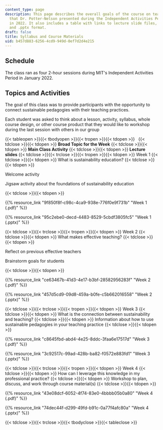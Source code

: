 ```yaml
---
content_type: page
description: This page describes the overall goals of the course on teaching for sustainability
  that Dr. Potter-Nelson presented during the Independent Activities Period at MIT
  in 2022. It also includes a table with links to lecture slide files, both in .pdf
  and .pptx format.
draft: false
title: Syllabus and Course Materials
uid: b457d883-6256-4cd9-949d-0ef7d2d4e215
---
```

## Schedule

The class ran as four 2-hour sessions during MIT's Independent Activities Period in January 2022.

## Topics and Activities

The goal of this class was to provide participants with the opportunity to connect sustainable pedagogies with their teaching practices.

Each student was asked to think about a lesson, activity, syllabus, whole course design, or other course product that they would like to workshop during the last session with others in our group

{{< tableopen >}}{{< tbodyopen >}}{{< tropen >}}{{< tdopen >}}
 
{{< tdclose >}}{{< tdopen >}}
**Broad Topic for the Week**
{{< tdclose >}}{{< tdopen >}}
**Main Class Activity**
{{< tdclose >}}{{< tdopen >}}
**Lecture slides**
{{< tdclose >}}{{< trclose >}}{{< tropen >}}{{< tdopen >}}
Week 1
{{< tdclose >}}{{< tdopen >}}
What is sustainability education?
{{< tdclose >}}{{< tdopen >}}

Welcome activity

Jigsaw activity about the foundations of sustainability education

{{< tdclose >}}{{< tdopen >}}

{{% resource_link "9f850f8f-c98c-4ca9-938e-776f0e9f731b" "Week 1 (.pdf)" %}}

{{% resource_link "95c2ebe0-decd-4483-8529-5cbdf3805fc5" "Week 1 (.pptx)" %}}

{{< tdclose >}}{{< trclose >}}{{< tropen >}}{{< tdopen >}}
Week 2
{{< tdclose >}}{{< tdopen >}}
What makes effective teaching?
{{< tdclose >}}{{< tdopen >}}

Reflect on previous effective teachers

Brainstorm goals for students

{{< tdclose >}}{{< tdopen >}}

{{% resource_link "ce63467b-41d3-4e17-b3bf-28582956283f" "Week 2 (.pdf)" %}}

{{% resource_link "457d5cd9-09d8-459a-b0fe-c5b662016558" "Week 2 (.pptx)" %}}

{{< tdclose >}}{{< trclose >}}{{< tropen >}}{{< tdopen >}}
Week 3
{{< tdclose >}}{{< tdopen >}}
What is the connection between sustainability and teaching?
{{< tdclose >}}{{< tdopen >}}
Information about how to use sustainable pedagogies in your teaching practice
{{< tdclose >}}{{< tdopen >}}

{{% resource_link "c8645fbd-abd4-4e25-8ddc-3faa6e17517d" "Week 3 (.pdf)" %}}

{{% resource_link "3c92517c-99ad-428b-ba82-f0572e883fd1" "Week 3 (.pptx)" %}}

{{< tdclose >}}{{< trclose >}}{{< tropen >}}{{< tdopen >}}
Week 4
{{< tdclose >}}{{< tdopen >}}
How can I leverage this knowledge in my professional practice?
{{< tdclose >}}{{< tdopen >}}
Workshop to plan, discuss, and work through course material(s)
{{< tdclose >}}{{< tdopen >}}

{{% resource_link "43e08dcf-6052-4f74-83e0-4bbbb05b0a80" "Week 4 (.pdf)" %}}

{{% resource_link "74dec44f-d299-49fd-b91c-0a77f4afc80a" "Week 4 (.pptx)" %}}

{{< tdclose >}}{{< trclose >}}{{< tbodyclose >}}{{< tableclose >}}